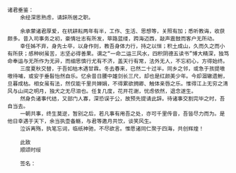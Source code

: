     诸君垂鉴：
        余经深思熟虑，请辞所居之职。

        余承蒙诸君厚爱，在杭耕耘两年有半，工作、生活、思想等，关照有加；悉听教诲，收获颇多。昔入司事务之初，豪情壮志有所发，筚路蓝缕，跨海迈西，敲声震鼓而客户无所动。
        幸任姊不弃，身先士卒，以身作则，教吾身体力行，持之以恒；积土成山，久而久之而小有所获；感种树虽苦，志坚必得善果。谓之“一命二运三风水，四积阴德五读书”博大精深，独笃命奉运与无所作为无异，而细思慎行尤有不济，盖天行有常，法外无人，不忘初心，方得始终。
        三度夏秋交替，于吾如枯木遇甘霖。冬去春来，已然二十过半。同乡之邻，或急于孩提嗷嗷待哺，或安于垂髫怡然自乐。忆余昔日腰中雄剑长三尺，却也是红颜美少年。今却涸辙遗鲋，旦暮成枯。相女虽有法，然仅能千里共婵娟，不得累欲拥卿、触体亲唇之乐。惟得江上无穷之清风与山间之明月，独犬之无尽泪也。任复几度，花开花谢，忧虑依然，退念遂生。
        然身负诸事代结，又部门人寡，深恐误于公，故预先提请此辞。待诸事交割完毕之时，吾自当去。
        一朝共事，终生莫逆，暂别之后，若凡事有用吾之处，亦可千里传音，吾皆尽力而为。是他日幸遇于天下，余当执壶备觞，与君等邀月共饮，谈笑风生。
        泣诉离殇，执笔忘词，临纸神驰，不尽欲言。惟愿诸同仁聚于四海，共创辉煌！

        此致
        顺颂时绥

        签名：
